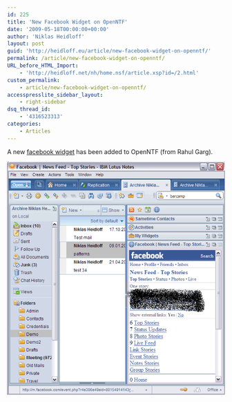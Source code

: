 ```yaml
---
id: 225
title: 'New Facebook Widget on OpenNTF'
date: '2009-05-18T00:00:00+00:00'
author: 'Niklas Heidloff'
layout: post
guid: 'http://heidloff.eu/article/new-facebook-widget-on-openntf/'
permalink: /article/new-facebook-widget-on-openntf/
URL_before_HTML_Import:
    - 'http://heidloff.net/nh/home.nsf/article.xsp?id=/2.html'
custom_permalink:
    - article/new-facebook-widget-on-openntf/
accesspresslite_sidebar_layout:
    - right-sidebar
dsq_thread_id:
    - '4316523313'
categories:
    - Articles
---
```


 A new [facebook widget](http://tinyurl.com/ray5gd) has been added to OpenNTF (from Rahul Garg).

![image](/assets/img/2009/05/1_085E5B74085E5528001E9379852575BA.gif)